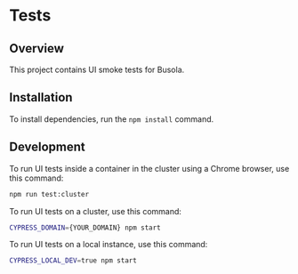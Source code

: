 # Tests

## Overview

This project contains UI smoke tests for Busola.

## Installation

To install dependencies, run the `npm install` command.

## Development

To run UI tests inside a container in the cluster using a Chrome browser, use this command:

``` bash
npm run test:cluster
```

To run UI tests on a cluster, use this command:

``` bash
CYPRESS_DOMAIN={YOUR_DOMAIN} npm start
```

To run UI tests on a local instance, use this command:

``` bash
CYPRESS_LOCAL_DEV=true npm start
```

